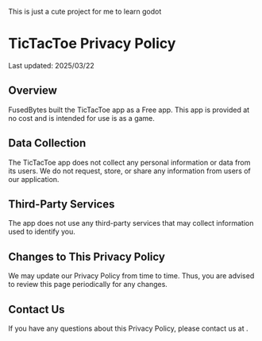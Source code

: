 This is just a cute project for me to learn godot
<h1>TicTacToe Privacy Policy</h1>
<p>Last updated: 2025/03/22</p>

<h2>Overview</h2>
<p>FusedBytes built the TicTacToe app as a Free app. This app is provided at no cost and is intended for use is as a game.</p>

<h2>Data Collection</h2>
<p>The TicTacToe app does not collect any personal information or data from its users. We do not request, store, or share any information from users of our application.</p>

<h2>Third-Party Services</h2>
<p>The app does not use any third-party services that may collect information used to identify you.</p>

<h2>Changes to This Privacy Policy</h2>
<p>We may update our Privacy Policy from time to time. Thus, you are advised to review this page periodically for any changes.</p>

<h2>Contact Us</h2>
<p>If you have any questions about this Privacy Policy, please contact us at .</p>
